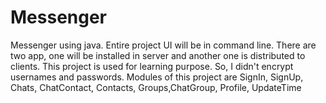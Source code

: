 # Messenger
Messenger using java. Entire project UI will be in command line. There are two app, one will be installed in server and another one is distributed to clients. This project is used for learning purpose. So, I didn't encrypt usernames and passwords. Modules of this project are SignIn, SignUp, Chats, ChatContact, Contacts, Groups,ChatGroup, Profile, UpdateTime

